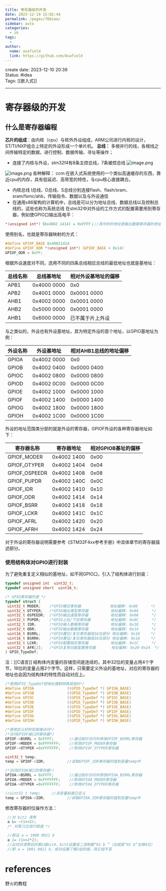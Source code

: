 ```yaml
---
title: 寄存器级的开发
date: 2023-12-19 15:02:44
permalink: /pages/76b1ae/
sidebar: auto
categories:
  - zk
tags:
  - 
author: 
  name: asafield
  link: https://github.com/Asafield
---
```


create date: 2023-12-10 20:39  
Status: #idea  
Tags: [[嵌入式]]

---

# 寄存器级的开发
## 什么是寄存器编程
**芯片的组成**：由内核（cpu）与核外外设组成，ARM公司进行内核的设计，ST/TI/NXP组合上特定的外设形成一个单片机。
**总线：** 多根并行的线，各根线之间传输特定的数据，进行控制、数据传输、寻址等操作；
- 连接了内核与外设，stm32f4有8条主控总线，7条被控总线
![image.png](https://pic-1312640559.cos.ap-chengdu.myqcloud.com//img/20231014134542.png)

![image.png](https://pic-1312640559.cos.ap-chengdu.myqcloud.com//img/20231014134558.png)
各种解释：
ccm:在嵌入式系统使用的一个类似高速缓存的东西，靠近cpu的内存，具有低延迟、高带宽的特性，与cpu核心直接耦合。
- 内核总线 I总线、D总线、S总线分别连接flash、flash/sram、sram/fsmc/ahb，传输指令、数据以及与外设通信
- 在通用x86架构的计算机中，总线是可以分为地址总线、数据总线以及控制总线的，这些也称为系统总线
在stm32中对外设的工作方式的配置需要用到寄存器，例如使GPIO口输出高电平：
```c
*(unsigned int*)（0x4002 1414) = 0xFFFF；//其中的的地址是输出数据寄存器的地址
```
使用别名，也就是寄存器映射的方式：
```c
#define GPIOF_BASE 0x40021414
#define GPIOF_ODR *(unsigned int*)（GPIOF_BASE + 0x14)
GPIOF_ODR = 0xFF;
```
根据外设速度对不同，选用不同的四条总线相应总线的最低地址也就是基地址：

| 总线名称 | 总线基地址  | 相对外设基地址的偏移 |
| -------- | ----------- | -------------------- |
| APB1     | 0x4000 0000 | 0x0                  |
| APB2     | 0x4001 0000 | 0x0001 0000          |
| AHB1     | 0x4002 0000 | 0x0001 0000          |
| AHB2     | 0x5000 0000 | 0x0001 0000          |
| AHB1     | 0x6000 0000 | 已不属于片上外设     |
与之类似的，外设也有外设基地址，其为特定外设的首个地址，以GPIO基地址为例：

| 外设名称 | 外设基地址  | 相对AHB1总线的地址偏移 |
| -------- | ----------- | ---------------------- |
| GPIOA    | 0x4002 0000 | 0x0                    |
| GPIOB    | 0x4002 0400 | 0x0000 0400            |
| GPIOC    | 0x4002 0800 | 0x0000 0800            |
| GPIOD    | 0x4002 0C00 | 0x0000 0C00            |
| GPIOE    | 0x4002 1000 | 0x0000 1000            |
| GPIOF    | 0x4002 1400 | 0x0000 1400            |
| GPIOG    | 0x4002 1800 | 0x0000 1800            |
| GPIOH    | 0x4002 1C00 | 0x0000 1C00            |
外设的地址范围类分部的就是外设的寄存器，GPIOF外设的各种寄存器地址如下：

|寄存器名称|寄存器地址|相对GPIOB基址的偏移|
|---|---|---|
|GPIOF_MODER|0x4002 1400|0x00|
|GPIOF_OTYPER|0x4002 1404|0x04|
|GPIOF_OSPEEDR|0x4002 1408|0x08|
|GPIOF_PUPDR|0x4002 140C|0x0C|
|GPIOF_IDR|0x4002 1410|0x10|
|GPIOF_ODR|0x4002 1414|0x14|
|GPIOF_BSRR|0x4002 1418|0x18|
|GPIOF_LCKR|0x4002 141C|0x1C|
|GPIOF_AFRL|0x4002 1420|0x20|
|GPIOF_AFRH|0x4002 1424|0x24|
对于外设的寄存器说明需要参考《STM32F4xx参考手册》中具体章节的寄存器描述部分。
### 使用结构体对GPIO进行封装
为了避免重复定义相似的基地址，如不同GPIO口，引入了结构体进行封装：
```c
typedef unsigned int  uint32_t;
typedef unsigned short  uint16_t;

/* GPIO寄存器列表 */
typedef struct {
 uint32_t MODER;    /*GPIO模式寄存器             地址偏移: 0x00      */
 uint32_t OTYPER;   /*GPIO输出类型寄存器          地址偏移: 0x04      */
 uint32_t OSPEEDR;  /*GPIO输出速度寄存器          地址偏移: 0x08      */
 uint32_t PUPDR;    /*GPIO上拉/下拉寄存器         地址偏移: 0x0C      */
 uint32_t IDR;      /*GPIO输入数据寄存器          地址偏移: 0x10      */
 uint32_t ODR;      /*GPIO输出数据寄存器          地址偏移: 0x14      */
 uint16_t BSRRL;    /*GPIO置位/复位寄存器低16位部分 地址偏移: 0x18     */
 uint16_t BSRRH;    /*GPIO置位/复位寄存器高16位部分 地址偏移: 0x1A     */
 uint32_t LCKR;     /*GPIO配置锁定寄存器          地址偏移: 0x1C      */
 uint32_t AFR[2];   /*GPIO复用功能配置寄存器       地址偏移: 0x20-0x24  */
} GPIO_TypeDef;
```

注：[[C语言]] 结构体内变量的存储空间是连续的，其中32位的变量占用4个字节，16位的变量占用2个字节。这样，只需要定义外设的基地址，对应的寄存器的地址也会因为结构体的特性而自动对应上。
```C
/*使用GPIO_TypeDef把地址强制转换成指针*/
#define GPIOA               ((GPIO_TypeDef *) GPIOA_BASE)
#define GPIOB               ((GPIO_TypeDef *) GPIOB_BASE)
#define GPIOC               ((GPIO_TypeDef *) GPIOC_BASE)
#define GPIOD               ((GPIO_TypeDef *) GPIOD_BASE)
#define GPIOE               ((GPIO_TypeDef *) GPIOE_BASE)
#define GPIOF               ((GPIO_TypeDef *) GPIOF_BASE)
#define GPIOG               ((GPIO_TypeDef *) GPIOG_BASE)
#define GPIOH               ((GPIO_TypeDef *) GPIOH_BASE)

/*使用定义好的宏直接访问*/
/*访问GPIOF端口的寄存器*/
GPIOF->BSRRL = 0xFFFF;       //通过指针访问并修改GPIOF_BSRRL寄存器
GPIOF->MODER = 0xFFFFFFF;    //修改GPIOF_MODER寄存器
GPIOF->OTYPER =0xFFFFFFF;    //修改GPIOF_OTYPER寄存器

uint32_t temp;
temp = GPIOF->IDR;          //读取GPIOF_IDR寄存器的值到变量temp中

/*访问GPIOA端口的寄存器*/
GPIOA->BSRRL = 0xFFFF;       //通过指针访问并修改GPIOA_BSRRL寄存器
GPIOA->MODER = 0xFFFFFFF;    //修改GPIOA_MODER寄存器
GPIOA->OTYPER =0xFFFFFFF;    //修改GPIOA_OTYPER寄存器

//uint32_t temp;     //该变量前面已定义
temp = GPIOA->IDR;          //读取GPIOA_IDR寄存器的值到变量temp中
```

修改寄存器的位操作方法：
```c
 //对 bit2 清零
 a &= ~(1<<2);
 /* 对某几位进行赋值 */

 //假设 a = 1000 0011 b
 a |= (1<<2*2);
 //此时对清零后的第2组bit4、bit5设置成二进制数“01 b ”（也就是“01 b”左移4位）
 //即 a = 1001 0011 b，成功设置了第2组的值，其它组不变
```

# references
野火的教程